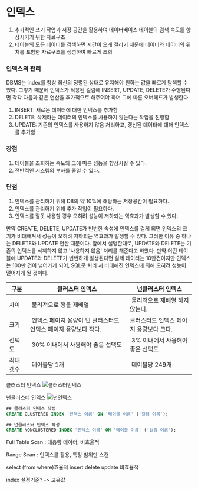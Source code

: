 # 인덱스
1. 추가적인 쓰기 작업과 저장 공간을 활용하여 데이터베이스 테이블의 검색 속도를 향상시키기 위한 자료구조
2. 테이블의 모든 데이터를 검색하면 시간이 오래 걸리기 때문에 데이터와 데이터의 위치를 포함한 자료구조를 생성하여 빠르게 조회

### 인덱스의 관리
DBMS는 index를 항상 최신의 정렬된 상태로 유지해야 원하는 값을 빠르게 탐색할 수 있다. 그렇기 때문에 인덱스가 적용된 컬럼에 INSERT, UPDATE, DELETE가 수행된다면 각각 다음과 같은 연산을 추가적으로 해주어야 하며 그에 따른 오버헤드가 발생한다
1. INSERT: 새로운 데이터에 대한 인덱스를 추가함
2. DELETE: 삭제하는 데이터의 인덱스를 사용하지 않는다는 작업을 진행함
3. UPDATE: 기존의 인덱스를 사용하지 않음 처리하고, 갱신된 데이터에 대해 인덱스를 추가함

### 장점
1. 테이블을 조회하는 속도와 그에 따른 성능을 향상시킬 수 있다.
2. 전반적인 시스템의 부하를 줄일 수 있다.

### 단점
1. 인덱스를 관리하기 위해 DB의 약 10%에 해당하는 저장공간이 필요하다.
2. 인덱스를 관리하기 위해 추가 작업이 필요하다.
3. 인덱스를 잘못 사용할 경우 오히려 성능이 저하되는 역효과가 발생할 수 있다.


만약 CREATE, DELETE, UPDATE가 빈번한 속성에 인덱스를 걸게 되면 인덱스의 크기가 비대해져서 성능이 오히려 저하되는 역효과가 발생할 수 있다. 그러한 이유 중 하나는 DELETE와 UPDATE 연산 때문이다. 앞에서 설명한대로, UPDATE와 DELETE는 기존의 인덱스를 삭제하지 않고 '사용하지 않음' 처리를 해준다고 하였다. 만약 어떤 테이블에 UPDATE와 DELETE가 빈번하게 발생된다면 실제 데이터는 10만건이지만 인덱스는 100만 건이 넘어가게 되어, SQL문 처리 시 비대해진 인덱스에 의해 오히려 성능이 떨어지게 될 것이다.


|구분|	 클러스터 인덱스| 넌클러스터 인덱스|
|----|-----------------------|------------------|
|차이|	 물리적으로 행을 재배열|	 물리적으로 재배열 하지 않는다.|
|크기|	 인덱스 페이지 용량이 넌 클러스터드 인덱스 페이지 용량보다 작다.| 클러스터드 인덱스 페이지 용량보다 크다.|
|선택도|	 30% 이내에서 사용해야 좋은 선택도|	 3% 이내에서 사용해야 좋은 선택도|
|최대 갯수|	 테이블당 1개|	 테이블당 249개|


클러스터 인덱스
![클러스터인덱스](https://user-images.githubusercontent.com/67908647/117973678-a53a5900-b367-11eb-92d7-2468183b7976.png)

넌클러스터 인덱스
![넌인덱스](https://user-images.githubusercontent.com/67908647/117973687-a7041c80-b367-11eb-9bdb-e2129d32568a.png)


~~~SQL
## 클러스터 인덱스 작성
CREATE CLUSTERED INDEX '인덱스 이름' ON '테이블 이름' ('컬럼 이름');

## 넌클러스터 인덱스 작성
CREATE NONCLUSTERED INDEX '인덱스 이름' ON '테이블 이름' ('컬럼 이름');
~~~

Full Table Scan : 대용량 데이터, 비효율적

Range Scan : 인덱스를 활용, 특정 범위만 스캔

select (from where)효율적
insert delete update 비효율적

index 설정기준? -> 고유값
